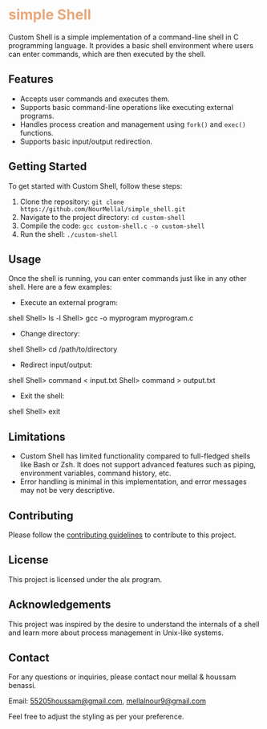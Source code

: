 # <span style="color:#e8a87c;">simple Shell</span>

Custom Shell is a simple implementation of a command-line shell in C programming language. It provides a basic shell environment where users can enter commands, which are then executed by the shell.

## Features

- Accepts user commands and executes them.
- Supports basic command-line operations like executing external programs.
- Handles process creation and management using `fork()` and `exec()` functions.
- Supports basic input/output redirection.

## Getting Started

To get started with Custom Shell, follow these steps:

1. Clone the repository: `git clone https://github.com/NourMellal/simple_shell.git`
2. Navigate to the project directory: `cd custom-shell`
3. Compile the code: `gcc custom-shell.c -o custom-shell`
4. Run the shell: `./custom-shell`

## Usage

Once the shell is running, you can enter commands just like in any other shell. Here are a few examples:

- Execute an external program:
  
shell
  Shell> ls -l
  Shell> gcc -o myprogram myprogram.c
  
- Change directory:
  
shell
  Shell> cd /path/to/directory
  
- Redirect input/output:
  
shell
  Shell> command < input.txt
  Shell> command > output.txt
  
- Exit the shell:
  
shell
  Shell> exit
  
## Limitations

- Custom Shell has limited functionality compared to full-fledged shells like Bash or Zsh. It does not support advanced features such as piping, environment variables, command history, etc.
- Error handling is minimal in this implementation, and error messages may not be very descriptive.

## Contributing

Please follow the [contributing guidelines](README.md) to contribute to this project.

## License

This project is licensed under the alx program.

## Acknowledgements

This project was inspired by the desire to understand the internals of a shell and learn more about process management in Unix-like systems.

## Contact

For any questions or inquiries, please contact nour mellal & houssam benassi.

Email: 55205houssam@gmail.com, mellalnour9@gmail.com


Feel free to adjust the styling as per your preference.